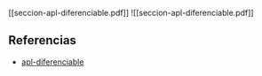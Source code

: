 [[seccion-apl-diferenciable.pdf]]
![[seccion-apl-diferenciable.pdf]]

## Referencias
- [apl-diferenciable](./apl-diferenciable.md)
